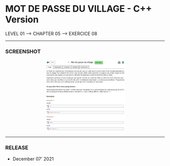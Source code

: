 # MOT DE PASSE DU VILLAGE - C++ Version
LEVEL 01 --> CHAPTER 05 --> EXERCICE 08

---
### **SCREENSHOT**

<div align="center">
    <img
        src="https://github.com/Ayckinn/CPP/blob/main/FRANCE_IOI/LEVEL_01/Chapter_05/08_mdp_village/mdp_village.png"
        alt="DEMO"
        style="width:50%">
</div>

---
### **RELEASE**

- December 07' 2021